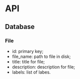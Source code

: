 # API

## Database

### File

- id: primary key;
- file_name: path to file in disk;
- title: title for file;
- description: description for file;
- labels: list of labes.
